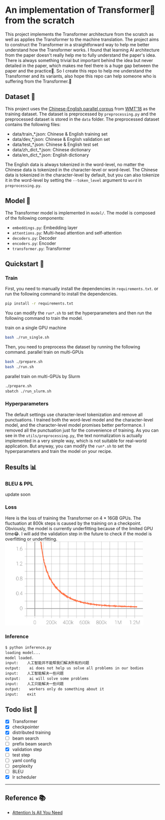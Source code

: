 # An implementation of Transformer🤖 from the scratch

This project implements the Transformer architecture from the scratch as well as applies the Transformer to the machine translation. The project aims to construct the Transformer in a straightforward way to help me better understand how the Transformer works. I found that learning AI architecture from the paper doesn't really help me to fully understand the paper's idea. There is always something trivial but important behind the idea but never detailed in the paper, which makes me feel there is a huge gap between the paper and the practice🤨. So I create this repo to help me understand the Transformer and its variants, also hope this repo can help someone who is suffering from the Transformer.🤗

## Dataset 📁

This project uses the [Chinese-English parallel corpus](http://www.statmt.org/wmt18) from [WMT'18](http://www.statmt.org/wmt18/) as the training dataset. The dataset is preprocessed by `preprocessing.py` and the preprocessed dataset is stored in the `data` folder. The preprocessed dataset contains the following files:

- data/train_*.json: Chinese & English training set
- data/dev_*.json: Chinese & English validation set
- data/test_*.json: Chinese & English test set
- data/zh_dict_*.json: Chinese dictionary
- data/en_dict_*.json: English dictionary

The English data is always tokenized in the word-level, no matter the Chinese data is tokenized in the character-level or word-level. The Chinese data is tokenized in the character-level by default, but you can also tokenize it in the word-level by setting the `--token_level` argument to `word` in `preprocessing.py`.

## Model 🤖

The Transformer model is implemented in `model/`. The model is composed of the following components:

- `embeddings.py`: Embedding layer
- `attentions.py`: Multi-head attention and self-attention
- `decoders.py`: Decoder
- `encoders.py`: Encoder
- `transformer.py`: Transformer

## Quickstart 🚀
### Train
First, you need to manually install the dependencies in `requirements.txt`.
or run the following command to install the dependencies.

```bash
pip install -r requirements.txt
```

You can modify the `run*.sh` to set the hyperparameters and then run the following command to train the model.

train on a single GPU machine
```bash
bash ./run_single.sh
```
Then, you need to preprocess the dataset by running the following command.
parallel train on multi-GPUs 
```bash
bash ./prepare.sh
bash ./run.sh
```

parallel train on multi-GPUs by Slurm
```bash
./prepare.sh
sbatch ./run_slurm.sh
```

### Hyperparameters
The default settings use character-level tokenization and remove all punctuations. I trained both the word-level model and the character-level model, and the character-level model promises better performance. I removed all the punctuation just for the convenience of training. As you can see in the `utils/preprocessing.py`, the text normalization is actually implemented in a very simple way, which is not suitable for real-world application. But anyway, you can modify the `run*.sh` to set the hyperparameters and train the model on your recipe.

## Results 📊

### BLEU & PPL

update soon

### Loss
Here is the loss of training the Transformer on 4 * 16GB GPUs. The fluctuation at 800k steps is caused by the training on a checkpoint. Obviously, the model is currently underfitting because of the limited GPU time😂. I will add the validation step in the future to check if the model is overfitting or underfitting.
<img src="asset/loss.svg"  width="450">


### Inference
```bash
$ python inference.py 
loading model...
model loaded.
input:    人工智能并不能帮我们解决所有的问题
output:    ai does not help us solve all problems in our bodies
input:    人工智能解决一些问题    
output:    ai will solve some problems
input:    人工只能解决一些问题
output:    workers only do something about it
input:    exit
```

## Todo list 📝
- [x] Transformer
- [x] checkpointer
- [x] distributed training
- [ ] beam search
- [ ] prefix beam search
- [x] validation step
- [ ] test step
- [ ] yaml config
- [ ] perplexity
- [ ] BLEU
- [x] lr scheduler

----
## Reference 📚
- [Attention Is All You Need](https://arxiv.org/abs/1706.03762)